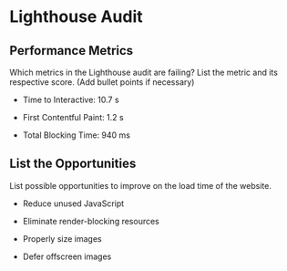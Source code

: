 # Lighthouse Audit

## Performance Metrics

Which metrics in the Lighthouse audit are failing?
List the metric and its respective score. (Add bullet points if necessary)

* Time to Interactive: 10.7 s

* First Contentful Paint: 1.2 s

* Total Blocking Time: 940 ms

## List the Opportunities

List possible opportunities to improve on the load time of the website.

* Reduce unused JavaScript

* Eliminate render-blocking resources

* Properly size images

* Defer offscreen images

